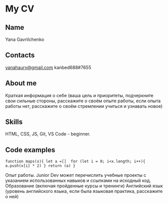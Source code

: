 # My CV
## Name
Yana Gavrilchenko
## Contacts
yanahaury@gmail.com 
kanbed688#7655
## About me
Краткая информация о себе (ваша цель и приоритеты, подчеркните свои сильные стороны, расскажите о своём опыте работы, если опыта работы нет, расскажите о своём стремлении учиться и узнавать новое)
## Skills
HTML, CSS, JS, Git, VS Code - beginner.
## Code examples
`function maps(x){
  let a =[] 
  for (let i = 0; i<x.length; i++){
  a.push(x[i] * 2)
  }
  return (a)
}`

Опыт работы. Junior Dev может перечислить учебные проекты с указанием использованных навыков и ссылками на исходный код.
Образование (включая пройденные курсы и тренинги)
Английский язык (уровень английского языка, если была языковая практика, расскажите о ней)


